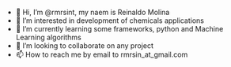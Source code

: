 - 👋 Hi, I’m @rmrsint, my naem is Reinaldo Molina
- 👀 I’m interested in development of chemicals applications
- 🌱 I’m currently learning some frameworks, python and Machine Learning algorithms
- 💞️ I’m looking to collaborate on any project 
- 📫 How to reach me by email to rmrsin_at_gmail.com

<!---
rmrsint/rmrsint is a ✨ special ✨ repository because its `README.md` (this file) appears on your GitHub profile.
You can click the Preview link to take a look at your changes.
--->
